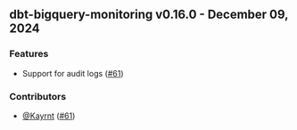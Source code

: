 ## dbt-bigquery-monitoring v0.16.0 - December 09, 2024

### Features


  - Support for audit logs ([#61](https://github.com/bqbooster/dbt-bigquery-monitoring/issues/61))

### Contributors
- [@Kayrnt](https://github.com/Kayrnt) ([#61](https://github.com/bqbooster/dbt-bigquery-monitoring/issues/61))

